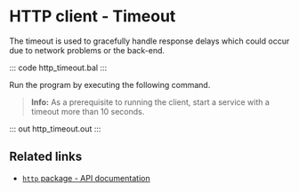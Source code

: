 # HTTP client - Timeout

The timeout is used to gracefully handle response delays which could occur due to network problems or the back-end.

::: code http_timeout.bal :::

Run the program by executing the following command.

>**Info:** As a prerequisite to running the client, start a service with a timeout more than 10 seconds.

::: out http_timeout.out :::

## Related links
- [`http` package - API documentation](https://lib.ballerina.io/ballerina/http/latest/)

